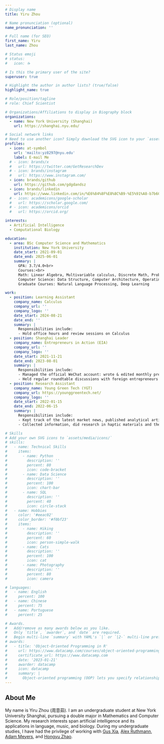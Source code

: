 ```yaml
---
# Display name
title: Yiru Zhou

# Name pronunciation (optional)
name_pronunciation: ''

# Full name (for SEO)
first_name: Yiru
last_name: Zhou

# Status emoji
# status:
#   icon: ☕️

# Is this the primary user of the site?
superuser: true

# Highlight the author in author lists? (true/false)
highlight_name: true

# Role/position/tagline
# role: Chief Scientist

# Organizations/Affiliations to display in Biography block
organizations:
  - name: New York University (Shanghai)
    url: https://shanghai.nyu.edu/

# Social network links
# Need to use another icon? Simply download the SVG icon to your `assets/media/icons/` folder.
profiles:
  - icon: at-symbol
    url: 'mailto:yz8297@nyu.edu'
    label: E-mail Me
  # - icon: brands/x
  #   url: https://twitter.com/GetResearchDev
  # - icon: brands/instagram
  #   url: https://www.instagram.com/
  - icon: brands/github
    url: https://github.com/gdgdandsz
  - icon: brands/linkedin
    url: https://www.linkedin.com/in/%E6%84%8F%E8%8C%B9-%E5%91%A8-b7b604224/
  # - icon: academicons/google-scholar
  #   url: https://scholar.google.com/
  # - icon: academicons/orcid
  #   url: https://orcid.org/

interests:
  - Artificial Intelligence
  - Computational Biology

education:
  - area: BSc Computer Science and Mathematics
    institution: New York University
    date_start: 2021-09-01
    date_end: 2025-06-01
    summary: |
      GPA: 3.7/4.0<br>
      Courses:<br>
      Math: Linear Algebra, Multivariable calculus, Discrete Math, Probability and Statistics, Analysis, Numerical Analysis<br>
      Computer Science: Data Structure, Computer Architecture, Operating System, Machine Learning, Algorithms<br>
      Graduate Courses: Natural Language Processing, Deep Learning

work:
  - position: Learning Assistant
    company_name: Calculus
    company_url: ''
    company_logo: ''
    date_start: 2024-08-21
    date_end: ''
    summary: |
      Responsibilities include:
      - Hold office hours and review sessions on Calculus
  - position: Shanghai Leader
    company_name: Entrepreneurs in Action (EIA)
    company_url: ''
    company_logo: ''
    date_start: 2021-11-21
    date_end: 2023-08-01
    summary: |
      Responsibilities include:
      - Managed the official WeChat account: wrote & edited monthly previews and recaps of events
      - Held regular roundtable discussions with foreign entrepreneurs in Shanghai twice a month
  - position: Research Assistant
    company_name: Young Green Tech (YGT)
    company_url: https://younggreentech.net/
    company_logo: ''
    date_start: 2022-01-15
    date_end: 2022-06-15
    summary: |
      Responsibilities include:
      - Kept track of the latest market news, published analytical articles on the official WeChat account, and reached out to potential media partners and companies
      - Collected information, did research in haptic materials and the hydrogen energy industries and companies and provided support for financial advisors.

# Skills
# Add your own SVG icons to `assets/media/icons/`
# skills:
#   - name: Technical Skills
#     items:
#       - name: Python
#         description: ''
#         percent: 80
#         icon: code-bracket
#       - name: Data Science
#         description: ''
#         percent: 100
#         icon: chart-bar
#       - name: SQL
#         description: ''
#         percent: 40
#         icon: circle-stack
#   - name: Hobbies
#     color: '#eeac02'
#     color_border: '#f0bf23'
#     items:
#       - name: Hiking
#         description: ''
#         percent: 60
#         icon: person-simple-walk
#       - name: Cats
#         description: ''
#         percent: 100
#         icon: cat
#       - name: Photography
#         description: ''
#         percent: 80
#         icon: camera

# languages:
#   - name: English
#     percent: 100
#   - name: Chinese
#     percent: 75
#   - name: Portuguese
#     percent: 25

# Awards.
#   Add/remove as many awards below as you like.
#   Only `title`, `awarder`, and `date` are required.
#   Begin multi-line `summary` with YAML's `|` or `|2-` multi-line prefix and indent 2 spaces below.
# awards:
#   - title: 'Object-Oriented Programming in R'
#     url: https://www.datacamp.com/courses/object-oriented-programming-with-s3-and-r6-in-r
#     certificate_url: https://www.datacamp.com
#     date: '2023-01-21'
#     awarder: datacamp
#     icon: datacamp
#     summary: |
#       Object-oriented programming (OOP) lets you specify relationships between functions and the objects that they can act on, helping you manage complexity in your code. This is an intermediate level course, providing an introduction to OOP, using the S3 and R6 systems. S3 is a great day-to-day R programming tool that simplifies some of the functions that you write. R6 is especially useful for industry-specific analyses, working with web APIs, and building GUIs.
---
```


## About Me
My name is Yiru Zhou (周意茹). I am an undergraduate student at New York University Shanghai, pursuing a double major in Mathematics and Computer Science. My research interests span artificial intelligence and its applications in language, music, and biology. During my undergraduate studies, I have had the privilege of working with [Gus Xia](http://www.musicxlab.com/members/gus/), [Alex Ruthmann](https://steinhardt.nyu.edu/people/s-alex-ruthmann), [Adam Meyers](https://nlp.cs.nyu.edu/people/meyers.html), and [Hongyu Zhao](https://ysph.yale.edu/profile/hongyu-zhao/).
